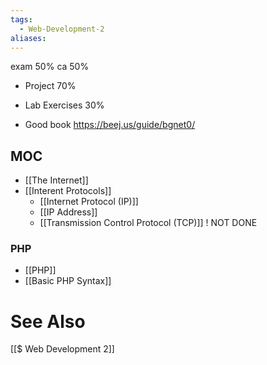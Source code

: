 ```yaml
---
tags:
  - Web-Development-2
aliases:
---
```

exam 50%
ca 50%
- Project 70%
- Lab Exercises 30%

- Good book https://beej.us/guide/bgnet0/ 

## MOC
- [[The Internet]]
- [[Interent Protocols]]
	- [[Internet Protocol (IP)]]
	- [[IP Address]]
	- [[Transmission Control Protocol (TCP)]] ! NOT DONE

### PHP
- [[PHP]]
- [[Basic PHP Syntax]]

# See Also
[[$ Web Development 2]]
